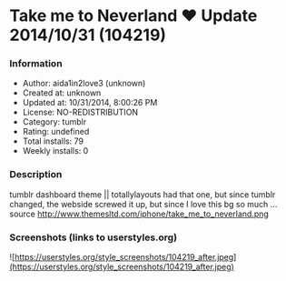 # Take me to Neverland ♥ Update 2014/10/31 (104219)

### Information
- Author: aida1in2love3 (unknown)
- Created at: unknown
- Updated at: 10/31/2014, 8:00:26 PM
- License: NO-REDISTRIBUTION
- Category: tumblr
- Rating: undefined
- Total installs: 79
- Weekly installs: 0


### Description
tumblr dashboard theme || totallylayouts had that one, but since tumblr changed, the webside screwed it up, but since I love this bg so much ... source http://www.themesltd.com/iphone/take_me_to_neverland.png


### Screenshots (links to userstyles.org)
![https://userstyles.org/style_screenshots/104219_after.jpeg](https://userstyles.org/style_screenshots/104219_after.jpeg)


